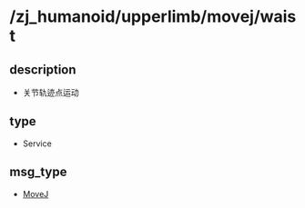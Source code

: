 # /zj_humanoid/upperlimb/movej/waist

## description
- 关节轨迹点运动

## type
- Service

## msg_type
- [MoveJ](../../../../zj_humanoid_types.md#MoveJ)

